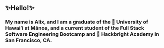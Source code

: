 ## ✨Hello!✨

### My name is Alix, and I am a graduate of the 🌺 University of Hawaiʻi at Mānoa, and a current student of the Full Stack Software Engineering Bootcamp and 🍎 Hackbright Academy in San Francisco, CA.